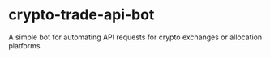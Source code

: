 # crypto-trade-api-bot
A simple bot for automating API requests for crypto exchanges or allocation platforms.

